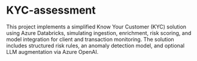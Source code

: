 # KYC-assessment
This project implements a simplified Know Your Customer (KYC) solution using Azure Databricks, simulating ingestion, enrichment, risk scoring, and model integration for client and transaction monitoring. The solution includes structured risk rules, an anomaly detection model, and optional LLM augmentation via Azure OpenAI.
